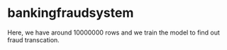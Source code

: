 # bankingfraudsystem
Here, we have around 10000000 rows and we train the model to find out fraud transcation.
